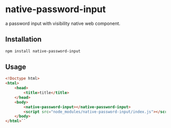 # native-password-input

a password input with visibility native web component.


## Installation


```bash
npm install native-password-input
```

## Usage

```html
<!Doctype html>
<html>
    <head>
        <title>title</title>
    </head>
    <body>
        <native-password-input></native-password-input>
        <script src="node_modules/native-password-input/index.js"></script>
    </body>
</html>``
